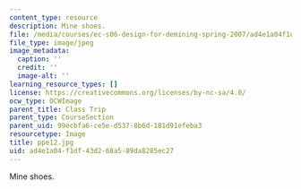 ```yaml
---
content_type: resource
description: Mine shoes.
file: /media/courses/ec-s06-design-for-demining-spring-2007/ad4e1a04f1df43d268a589da8285ec27_ppe12.jpg
file_type: image/jpeg
image_metadata:
  caption: ''
  credit: ''
  image-alt: ''
learning_resource_types: []
license: https://creativecommons.org/licenses/by-nc-sa/4.0/
ocw_type: OCWImage
parent_title: Class Trip
parent_type: CourseSection
parent_uid: 99ecbfa6-ce5e-d537-8b6d-181d91efeba3
resourcetype: Image
title: ppe12.jpg
uid: ad4e1a04-f1df-43d2-68a5-89da8285ec27
---
```

Mine shoes.